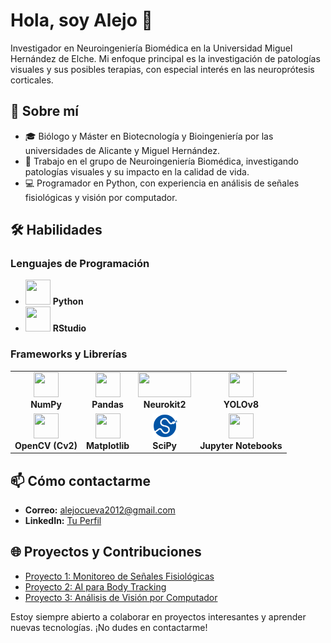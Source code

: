 # Hola, soy Alejo 👋

Investigador en Neuroingeniería Biomédica en la Universidad Miguel Hernández de Elche. Mi enfoque principal es la investigación de patologías visuales y sus posibles terapias, con especial interés en las neuroprótesis corticales.

## 🧬 Sobre mí
- 🎓 Biólogo y Máster en Biotecnología y Bioingeniería por las universidades de Alicante y Miguel Hernández.
- 🧠 Trabajo en el grupo de Neuroingeniería Biomédica, investigando patologías visuales y su impacto en la calidad de vida.
- 💻 Programador en Python, con experiencia en análisis de señales fisiológicas y visión por computador.

## 🛠️ Habilidades

### Lenguajes de Programación
- <img src="https://img.icons8.com/color/48/000000/python.png" width="40" height="40"/> **Python**
- <img src="https://www.r-project.org/Rlogo.png" width="40" height="40"/> **RStudio**

### Frameworks y Librerías

<table>
  <tr>
    <td align="center"><img src="https://img.icons8.com/color/48/000000/numpy.png" width="40" height="40"/><br><strong>NumPy</strong></td>
    <td align="center"><img src="https://img.icons8.com/color/48/000000/pandas.png" width="40" height="40"/><br><strong>Pandas</strong></td>
    <td align="center"><img src="https://raw.github.com/neuropsychology/NeuroKit/master/docs/img/banner.png" width="85" height="40"/><br><strong>Neurokit2</strong></td>
    <td align="center"><img src="https://github.com/ultralytics/assets/raw/main/social/ultralytics-icon.png" width="40" height="40"/><br><strong>YOLOv8</strong></td>
  </tr>
  <tr>
    <td align="center"><img src="https://img.icons8.com/color/48/000000/opencv.png" width="40" height="40"/><br><strong>OpenCV (Cv2)</strong></td>
    <td align="center"><img src="https://matplotlib.org/stable/_static/images/logos/logo2.svg" width="40" height="40"/><br><strong>Matplotlib</strong></td>
    <td align="center"><img src="https://raw.githubusercontent.com/scipy/scipy/master/doc/source/_static/logo.svg" width="40" height="40"/><br><strong>SciPy</strong></td>
    <td align="center"><img src="https://jupyter.org/assets/main-logo.svg" width="40" height="40"/><br><strong>Jupyter Notebooks</strong></td>
  </tr>
</table>

## 📫 Cómo contactarme
- **Correo:** alejocueva2012@gmail.com
- **LinkedIn:** [Tu Perfil](https://www.linkedin.com/in/tu-perfil/)

## 🌐 Proyectos y Contribuciones
- [Proyecto 1: Monitoreo de Señales Fisiológicas](https://github.com/tu-usuario/proyecto1)
- [Proyecto 2: AI para Body Tracking](https://github.com/tu-usuario/proyecto2)
- [Proyecto 3: Análisis de Visión por Computador](https://github.com/tu-usuario/proyecto3)

Estoy siempre abierto a colaborar en proyectos interesantes y aprender nuevas tecnologías. ¡No dudes en contactarme!

